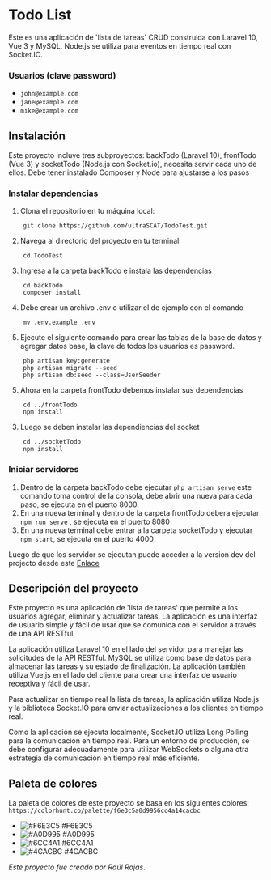 # Todo List

Este es una aplicación de 'lista de tareas' CRUD construida con Laravel 10, Vue 3 y MySQL. Node.js se utiliza para eventos en tiempo real con Socket.IO.

### Usuarios (clave password)
- `john@example.com`
- `jane@example.com`
- `mike@example.com`

## Instalación

Este proyecto incluye tres subproyectos: backTodo (Laravel 10), frontTodo (Vue 3) y socketTodo (Node.js con Socket.io), necesita servir cada uno de ellos.
Debe tener instalado Composer y Node para ajustarse a los pasos
### Instalar dependencias
1. Clona el repositorio en tu máquina local:
```console
    git clone https://github.com/ultraSCAT/TodoTest.git
```
2. Navega al directorio del proyecto en tu terminal: 
```console
    cd TodoTest
```
3. Ingresa a la carpeta backTodo e instala las dependencias
```console
    cd backTodo
    composer install
```
4. Debe crear un archivo .env o utilizar el de ejemplo con el comando
```console 
    mv .env.example .env
```
5. Ejecute el siguiente comando para crear las tablas de la base de datos y agregar datos base, la clave de todos los usuarios es password.
```console
    php artisan key:generate
    php artisan migrate --seed
    php artisan db:seed --class=UserSeeder
```
5. Ahora en la carpeta frontTodo debemos instalar sus dependencias
```console
    cd ../frontTodo
    npm install
```
3. Luego se deben instalar las dependiencias del socket 
```code
    cd ../socketTodo
    npm install
```

### Iniciar servidores
1. Dentro de la carpeta backTodo debe ejecutar `` php artisan serve `` este comando toma control de la consola, debe abrir una nueva para cada paso, se ejecuta en el puerto 8000.
2. En una nueva terminal y dentro de la carpeta frontTodo debera ejecutar ``npm run serve`` , se ejecuta en el puerto 8080
3. En una nueva terminal debe entrar a la carpeta socketTodo y ejecutar ``npm start``, se ejecuta en el puerto 4000

Luego de que los servidor se ejecutan puede acceder a la version dev del projecto desde este [Enlace](http://localhost:8080/)

## Descripción del proyecto

Este proyecto es una aplicación de 'lista de tareas' que permite a los usuarios agregar, eliminar y actualizar tareas. La aplicación es una interfaz de usuario simple y fácil de usar que se comunica con el servidor a través de una API RESTful.

La aplicación utiliza Laravel 10 en el lado del servidor para manejar las solicitudes de la API RESTful. MySQL se utiliza como base de datos para almacenar las tareas y su estado de finalización. La aplicación también utiliza Vue.js en el lado del cliente para crear una interfaz de usuario receptiva y fácil de usar.

Para actualizar en tiempo real la lista de tareas, la aplicación utiliza Node.js y la biblioteca Socket.IO para enviar actualizaciones a los clientes en tiempo real.

Como la aplicación se ejecuta localmente, Socket.IO utiliza Long Polling para la comunicación en tiempo real. Para un entorno de producción, se debe configurar adecuadamente para utilizar WebSockets o alguna otra estrategia de comunicación en tiempo real más eficiente.


## Paleta de colores

La paleta de colores de este proyecto se basa en los siguientes colores: `https://colorhunt.co/palette/f6e3c5a0d9956cc4a14cacbc`
- ![#F6E3C5](https://via.placeholder.com/15/F6E3C5/000000?text=+) #F6E3C5
- ![#A0D995](https://via.placeholder.com/15/A0D995/000000?text=+) #A0D995
- ![#6CC4A1](https://via.placeholder.com/15/6CC4A1/000000?text=+) #6CC4A1
- ![#4CACBC](https://via.placeholder.com/15/4CACBC/000000?text=+) #4CACBC

*Este proyecto fue creado por Ra&uacute;l Rojas*.
